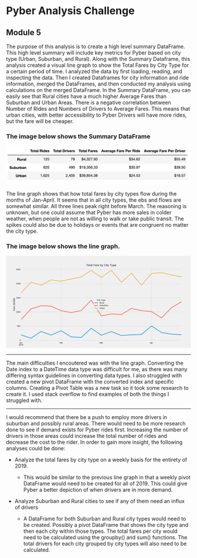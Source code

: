 # Pyber Analysis Challenge 
## Module 5

The purpose of this analysis is to create a high level summary DataFrame. This high level summary will include key metrics for Pyber based on city type (Urban, Suburban, and Rural). Along with the Summary Dataframe, this analysis created a visual line graph to show the Total Fares by City Type for a certain period of time. I analyzed the data by first loading, reading, and inspecting the data. Then I created Dataframes for city information and ride information, merged the DataFrames, and then conducted my analysis using calculations on the merged DataFrame.
In the Summary DataFrame, you can easily see that Rural cities have a much higher Average Fares than Suburban and Urban Areas. There is a negative correlation between Number of Rides and Numbers of Drivers to Average Fares. This means that urban cities, with better accessibility to Pyber Drivers will have more rides, but the fare will be cheaper. 

### The image below shows the Summary DataFrame

<img src ="https://github.com/hkyopreston/Pyber_Analysis/blob/master/Summary%20DataFrame.png?raw=true"></img>

The line graph shows that how total fares by city types flow during the months of Jan-April. It seems that in all city types, the ebs and flows are somewhat similar. All three lines peak right before March. The reasoning is unknown, but one could assume that Pyber has more sales in colder weather, when people are not as willing to walk or take public transit. The spikes could also be due to holidays or events that are congruent no matter the city type. 

### The image below shows the line graph. 

<img src ="https://github.com/hkyopreston/Pyber_Analysis/blob/master/Total_Fare_by_City_Type.png?raw=true"></img>


---------------------------

The main difficulties I encoutered was with the line graph. Converting the Date index to a DateTime data type was difficult for me, as there was many differing syntax guidelines in converting data types. I also struggled with created a new pivot DataFrame with the converted index and specific columns. Creating a Pivot Table was a new task so it took some research to create it. I used stack overflow to find examples of both the things I struggled with. 

---------------------------

I would recommend that there be a push to employ more drivers in suburban and possibly rural areas. There would need to be more research done to see if demand exists for Pyber rides first. Increasing the number of drivers in those areas could increase the total number of rides and decrease the cost to the rider. 
In order to gain more insight, the following analyses could be done:

  * Analyze the total fares by city type on a weekly basis for the entirety of 2019. 
      * This would be similar to the previous line graph in that a weekly pivot DataFrame would need to be created for all of  2019. This could give Pyber a better depiction of when drivers are in more demand. 
      
  * Analyze Suburban and Rural cities to see if any of them need an influx of drivers
      *  A DataFrame for both Suburban and Rural city types would need to be created. Possibly a pivot DataFrame that shows the city type and then each city within those types. The total fares per city would need to be calculated using the groupby() and sum() functions. The total drivers for each city grouped by city types will also need to be calculated. 



